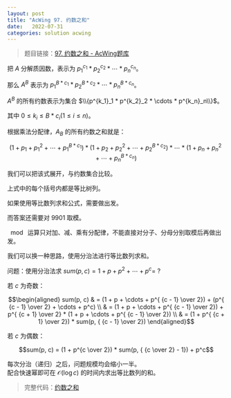 ```yaml
---
layout: post
title: "AcWing 97. 约数之和"
date:   2022-07-31
categories: solution acwing
---
```


> 题目链接：<a href="https://www.acwing.com/problem/content/99/" target="_blank">97. 约数之和 - AcWing题库</a>

把 $A$ 分解质因数，表示为 $p^{c_1}_1 * p^{c_2}_2 * \cdots * p^{c_n}_n$。

那么 $A^B$ 表示为 $p_1^{B * c_1} * p_2^{B * c_2} * \cdots * p_n^{B * c_n}$。

$A^B$ 的所有约数表示为集合 $\\{p^{k_1}_1 * p^{k_2}_2 * \cdots * p^{k_n}_n\\}$。

其中 $0 \le k_i \le B * c_i (1 \le i \le n)$。

根据乘法分配律，$A_B$ 的所有约数之和就是：

$$(1 + p_1 + p_1^2 + \cdots + p_1^{B*c_1}) * (1 + p_2 + p_2^2 + \cdots + p_2^{B*c_2}) * \cdots * (1 + p_n + p_n^2 + \cdots + p_n^{B*c_n})$$

我们可以把该式展开，与约数集合比较。

上式中的每个括号内都是等比树列。

如果使用等比数列求和公式，需要做出发。

而答案还需要对 $9901$ 取模。

$\mod{}$ 运算只对加、减、乘有分配律，不能直接对分子、分母分别取模后再做出发。

我们可以换一种思路，使用分治法进行等比数列求和。

问题：使用分治法求 $sum(p, c) = 1 + p + p^2 + \cdots + p^c =~?$   

若 $c$ 为奇数：

$$\begin{aligned} sum(p, c) & = (1 + p + \cdots + p^{ {c - 1} \over 2}) + (p^{ {c - 1} \over 2} + \cdots + p^c) \\ & = (1 + p + \cdots + p^{ {c - 1} \over 2}) + p^{ {c + 1} \over 2} * (1 + p + \cdots + p^{ {c - 1} \over 2}) \\ & = (1 + p^{ {c + 1} \over 2}) * sum(p, { {c - 1} \over 2}) \end{aligned}$$

若 $c$ 为偶数：

$$sum(p, c) = (1 + p^{c \over 2}) * sum(p, { {c \over 2} - 1}) + p^c$$

每次分治（递归）之后，问题规模均会缩小一半。  
配合快速幂即可在 $\mathcal{O}(\log c)$ 的时间内求出等比数列的和。

> 完整代码：<a href="https://gitee.com/lyccrius/oi/blob/master/AcWing/97/约数之和.cpp" target="_blank">约数之和</a>